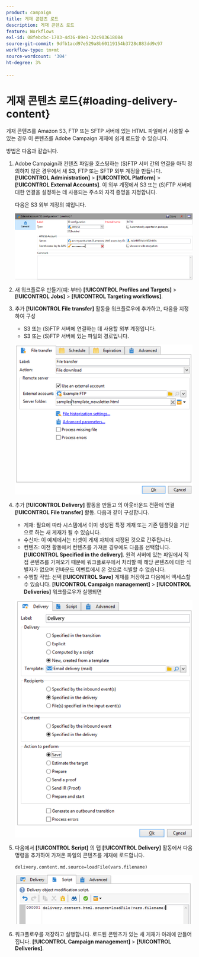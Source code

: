 ```yaml
---
product: campaign
title: 게재 콘텐츠 로드
description: 게재 콘텐츠 로드
feature: Workflows
exl-id: 08febcbc-1703-4d36-89e1-32c903618084
source-git-commit: 9dfb1acd97e529a8b60119154b3728c883dd9c97
workflow-type: tm+mt
source-wordcount: '304'
ht-degree: 3%

---
```


# 게재 콘텐츠 로드{#loading-delivery-content}

게재 콘텐츠를 Amazon S3, FTP 또는 SFTP 서버에 있는 HTML 파일에서 사용할 수 있는 경우 이 콘텐츠를 Adobe Campaign 게재에 쉽게 로드할 수 있습니다.

방법은 다음과 같습니다.

1. Adobe Campaign과 컨텐츠 파일을 호스팅하는 (S)FTP 서버 간의 연결을 아직 정의하지 않은 경우에서 새 S3, FTP 또는 SFTP 외부 계정을 만듭니다. **[!UICONTROL Administration]** > **[!UICONTROL Platform]** > **[!UICONTROL External Accounts]**. 이 외부 계정에서 S3 또는 (S)FTP 서버에 대한 연결을 설정하는 데 사용되는 주소와 자격 증명을 지정합니다.

   다음은 S3 외부 계정의 예입니다.

   ![](assets/delivery_loadcontent_filetransfertexamples3.png)

1. 새 워크플로우 만들기(예: 부터) **[!UICONTROL Profiles and Targets]** > **[!UICONTROL Jobs]** > **[!UICONTROL Targeting workflows]**.
1. 추가 **[!UICONTROL File transfer]** 활동을 워크플로우에 추가하고, 다음을 지정하여 구성

   * S3 또는 (S)FTP 서버에 연결하는 데 사용할 외부 계정입니다.
   * S3 또는 (S)FTP 서버에 있는 파일의 경로입니다.

   ![](assets/delivery_loadcontent_filetransfertexample.png)

1. 추가 **[!UICONTROL Delivery]** 활동을 만들고 의 아웃바운드 전환에 연결 **[!UICONTROL File transfer]** 활동. 다음과 같이 구성합니다.

   * 게재: 필요에 따라 시스템에서 이미 생성된 특정 게재 또는 기존 템플릿을 기반으로 하는 새 게재가 될 수 있습니다.
   * 수신자: 이 예제에서는 타겟이 게재 자체에 지정된 것으로 간주됩니다.
   * 컨텐츠: 이전 활동에서 컨텐츠를 가져온 경우에도 다음을 선택합니다. **[!UICONTROL Specified in the delivery]**. 원격 서버에 있는 파일에서 직접 콘텐츠를 가져오기 때문에 워크플로우에서 처리할 때 해당 콘텐츠에 대한 식별자가 없으며 인바운드 이벤트에서 온 것으로 식별할 수 없습니다.
   * 수행할 작업: 선택 **[!UICONTROL Save]** 게재를 저장하고 다음에서 액세스할 수 있습니다. **[!UICONTROL Campaign management]** > **[!UICONTROL Deliveries]** 워크플로우가 실행되면

   ![](assets/delivery_loadcontent_activityexample.png)

1. 다음에서 **[!UICONTROL Script]** 의 탭 **[!UICONTROL Delivery]** 활동에서 다음 명령을 추가하여 가져온 파일의 콘텐츠를 게재에 로드합니다.

   ```
   delivery.content.md.source=loadFile(vars.filename)
   ```

   ![](assets/delivery_loadcontent_script.png)

1. 워크플로우를 저장하고 실행합니다. 로드된 콘텐츠가 있는 새 게재가 아래에 만들어집니다. **[!UICONTROL Campaign management]** > **[!UICONTROL Deliveries]**.

